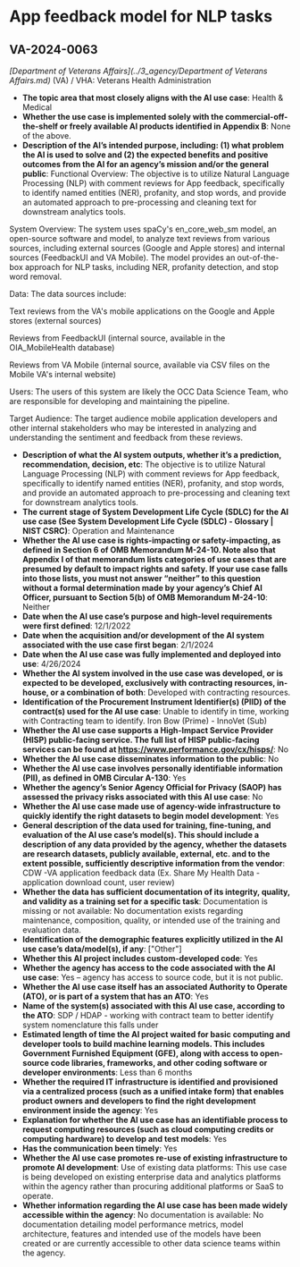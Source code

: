 # App feedback model for NLP tasks
## VA-2024-0063
_[Department of Veterans Affairs](../3_agency/Department of Veterans Affairs.md)_ (VA) / VHA: Veterans Health Administration


+ **The topic area that most closely aligns with the AI use case**: Health & Medical
+ **Whether the use case is implemented solely with the commercial-off-the-shelf or freely available AI products identified in Appendix B**: None of the above.
+ **Description of the AI’s intended purpose, including: (1) what problem the AI is used to solve and (2) the expected benefits and positive outcomes from the AI for an agency’s mission and/or the general public**: Functional Overview: The objective is to utilize Natural Language Processing (NLP) with comment reviews for App feedback, specifically to identify named entities (NER), profanity, and stop words, and provide an automated approach to pre-processing and cleaning text for downstream analytics tools.
 
System Overview: The system uses spaCy's en_core_web_sm model, an open-source software and model, to analyze text reviews from various sources, including external sources (Google and Apple stores) and internal sources (FeedbackUI and VA Mobile). The model provides an out-of-the-box approach for NLP tasks, including NER, profanity detection, and stop word removal.
 
Data: The data sources include:
 
Text reviews from the VA's mobile applications on the Google and Apple stores (external sources)

Reviews from FeedbackUI (internal source, available in the OIA_MobileHealth database)

Reviews from VA Mobile (internal source, available via CSV files on the Mobile VA's internal website)

Users: The users of this system are likely the OCC Data Science Team, who are responsible for developing and maintaining the pipeline.
 
Target Audience: The target audience mobile application developers and other internal stakeholders who may be interested in analyzing and understanding the sentiment and feedback from these reviews.
+ **Description of what the AI system outputs, whether it’s a prediction, recommendation, decision, etc**: The objective is to utilize Natural Language Processing (NLP) with comment reviews for App feedback, specifically to identify named entities (NER), profanity, and stop words, and provide an automated approach to pre-processing and cleaning text for downstream analytics tools.
+ **The current stage of System Development Life Cycle (SDLC) for the AI use case (See System Development Life Cycle (SDLC) - Glossary | NIST CSRC)**: Operation and Maintenance
+ **Whether the AI use case is rights-impacting or safety-impacting, as defined in Section 6 of OMB Memorandum M-24-10. Note also that Appendix I of that memorandum lists categories of use cases that are presumed by default to impact rights and safety. If your use case falls into those lists, you must not answer “neither” to this question without a formal determination made by your agency’s Chief AI Officer, pursuant to Section 5(b) of OMB Memorandum M-24-10**: Neither
+ **Date when the AI use case’s purpose and high-level requirements were first defined**: 12/1/2022
+ **Date when the acquisition and/or development of the AI system associated with the use case first began**: 2/1/2024
+ **Date when the AI use case was fully implemented and deployed into use**: 4/26/2024
+ **Whether the AI system involved in the use case was developed, or is expected to be developed, exclusively with contracting resources, in-house, or a combination of both**: Developed with contracting resources.
+ **Identification of the Procurement Instrument Identifier(s) (PIID) of the contract(s) used for the AI use case**: Unable to identify in time, working with Contracting team to identify. Iron Bow (Prime) - InnoVet (Sub)
+ **Whether the AI use case supports a High-Impact Service Provider (HISP) public-facing service. The full list of HISP public-facing services can be found at https://www.performance.gov/cx/hisps/**: No
+ **Whether the AI use case disseminates information to the public**: No
+ **Whether the AI use case involves personally identifiable information (PII), as defined in OMB Circular A-130**: Yes
+ **Whether the agency’s Senior Agency Official for Privacy (SAOP) has assessed the privacy risks associated with this AI use case**: No
+ **Whether the AI use case made use of agency-wide infrastructure to quickly identify the right datasets to begin model development**: Yes
+ **General description of the data used for training, fine-tuning, and evaluation of the AI use case’s model(s). This should include a description of any data provided by the agency, whether the datasets are research datasets, publicly available, external, etc. and to the extent possible, sufficiently descriptive information from the vendor**: CDW -VA application feedback data (Ex. Share My Health Data - application download count, user review)
+ **Whether the data has sufficient documentation of its integrity, quality, and validity as a training set for a specific task**: Documentation is missing or not available: No documentation exists regarding maintenance, composition, quality, or intended use of the training and evaluation data.
+ **Identification of the demographic features explicitly utilized in the AI use case’s data/model(s), if any**: ["Other"]
+ **Whether this AI project includes custom-developed code**: Yes
+ **Whether the agency has access to the code associated with the AI use case**: Yes – agency has access to source code, but it is not public.
+ **Whether the AI use case itself has an associated Authority to Operate (ATO), or is part of a system that has an ATO**: Yes
+ **Name of the system(s) associated with this AI use case, according to the ATO**: SDP / HDAP - working with contract team to better identify system nomenclature this falls under
+ **Estimated length of time the AI project waited for basic computing and developer tools to build machine learning models. This includes Government Furnished Equipment (GFE), along with access to open-source code libraries, frameworks, and other coding software or developer environments**: Less than 6 months
+ **Whether the required IT infrastructure is identified and provisioned via a centralized process (such as a unified intake form) that enables product owners and developers to find the right development environment inside the agency**: Yes
+ **Explanation for whether the AI use case has an identifiable process to request computing resources (such as cloud computing credits or computing hardware) to develop and test models**: Yes
+ **Has the communication been timely**: Yes
+ **Whether the AI use case promotes re-use of existing infrastructure to promote AI development**: Use of existing data platforms: This use case is being developed on existing enterprise data and analytics platforms within the agency rather than procuring additional platforms or SaaS to operate.
+ **Whether information regarding the AI use case has been made widely accessible within the agency**: No documentation is available: No documentation detailing model performance metrics, model architecture, features and intended use of the models have been created or are currently accessible to other data science teams within the agency.